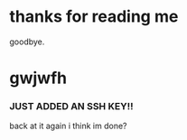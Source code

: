 # thanks for reading me 


goodbye. 
# gwjwfh

### JUST ADDED AN SSH KEY!!
back at it again
i think im done?
